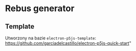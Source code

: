 # Rebus generator

## Template
Utworzony na bazie `electron-p5js-template`:
https://github.com/garciadelcastillo/electron-p5js-quick-start"
